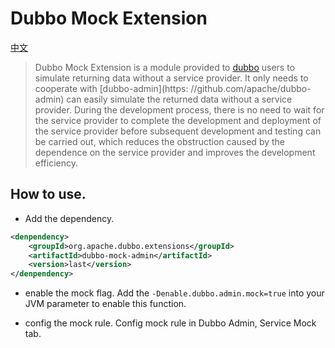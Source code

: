 # Dubbo Mock Extension

[中文](README_ch.md)
> Dubbo Mock Extension is a module provided to [dubbo](https://github.com/apache/dubbo) users to simulate returning data without a service provider. It only needs to cooperate with [dubbo-admin](https: //github.com/apache/dubbo-admin) can easily simulate the returned data without a service provider.
> During the development process, there is no need to wait for the service provider to complete the development and deployment of the service provider before subsequent development and testing can be carried out, which reduces the obstruction caused by the dependence on the service provider and improves the development efficiency.

## How to use.

- Add the dependency.

```xml
<denpendency>
    <groupId>org.apache.dubbo.extensions</groupId>
    <artifactId>dubbo-mock-admin</artifactId>
    <version>last</version>
</denpendency>
```

- enable the mock flag. Add the ``` -Denable.dubbo.admin.mock=true ``` into your JVM parameter to enable this function.

- config the mock rule. Config mock rule in Dubbo Admin, Service Mock tab.
